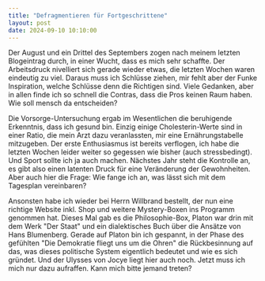```yaml
---
title: "Defragmentieren für Fortgeschrittene"
layout: post
date: 2024-09-10 10:10:00
---
```


Der August und ein Drittel des Septembers zogen nach meinem letzten Blogeintrag durch, in einer Wucht, dass es mich sehr schaffte. Der Arbeitsdruck nivelliert sich gerade wieder etwas, die letzten Wochen waren eindeutig zu viel. Daraus muss ich Schlüsse ziehen, mir fehlt aber der Funke Inspiration, welche Schlüsse denn die Richtigen sind. Viele Gedanken, aber in allen finde ich so schnell die Contras, dass die Pros keinen Raum haben. Wie soll mensch da entscheiden?

Die Vorsorge-Untersuchung ergab im Wesentlichen die beruhigende Erkenntnis, dass ich gesund bin. Einzig einige Cholesterin-Werte sind in einer Ratio, die mein Arzt dazu veranlassten, mir eine Ernährungstabelle mitzugeben. Der erste Enthusiasmus ist bereits verflogen, ich habe die letzten Wochen leider weiter so gegessen wie bisher (auch stressbedingt). Und Sport sollte ich ja auch machen. Nächstes Jahr steht die Kontrolle an, es gibt also einen latenten Druck für eine Veränderung der Gewohnheiten. Aber auch hier die Frage: Wie fange ich an, was lässt sich mit dem Tagesplan vereinbaren?

Ansonsten habe ich wieder bei Herrn Willbrand bestellt, der nun eine richtige Website inkl. Shop und weitere Mystery-Boxen ins Programm genommen hat. Dieses Mal gab es die Philosophie-Box, Platon war drin mit dem Werk "Der Staat" und ein dialektisches Buch über die Ansätze von Hans Blumenberg. Gerade auf Platon bin ich gespannt, in der Phase des gefühlten "Die Demokratie fliegt uns um die Ohren" die Rückbesinnung auf das, was dieses politische System eigentlich bedeutet und wie es sich gründet. Und der Ulysses von Jocye liegt hier auch noch. Jetzt muss ich mich nur dazu aufraffen. Kann mich bitte jemand treten?
